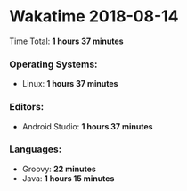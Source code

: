 # Wakatime 2018-08-14

Time Total: **1 hours 37 minutes**

### Operating Systems:
- Linux: **1 hours 37 minutes** 

### Editors:
- Android Studio: **1 hours 37 minutes** 

### Languages:
- Groovy: **22 minutes** 
- Java: **1 hours 15 minutes** 


